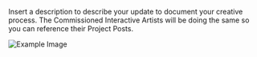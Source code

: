 Insert a description to describe your update to document your creative process. The Commissioned Interactive Artists will be doing the same so you can reference their Project Posts.

![Example Image](http://www.graphicboutique.co.uk/lab/images/RW-Vis_Voc-02-01.png "Example Image")

